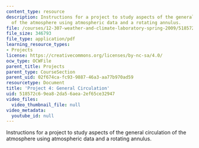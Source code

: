 ```yaml
---
content_type: resource
description: Instructions for a project to study aspects of the general circulation
  of the atmosphere using atmospheric data and a rotating annulus.
file: /courses/12-307-weather-and-climate-laboratory-spring-2009/518572c69ea82da56aea2ef65ce32947_climatology_lab.pdf
file_size: 346793
file_type: application/pdf
learning_resource_types:
- Projects
license: https://creativecommons.org/licenses/by-nc-sa/4.0/
ocw_type: OCWFile
parent_title: Projects
parent_type: CourseSection
parent_uid: 02f674ca-fc93-9887-46a3-aa77b970ad59
resourcetype: Document
title: 'Project 4: General Circulation'
uid: 518572c6-9ea8-2da5-6aea-2ef65ce32947
video_files:
  video_thumbnail_file: null
video_metadata:
  youtube_id: null
---
```

Instructions for a project to study aspects of the general circulation of the atmosphere using atmospheric data and a rotating annulus.